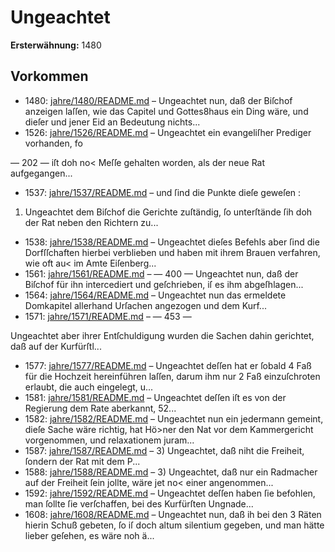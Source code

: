 # Ungeachtet

**Ersterwähnung:** 1480

## Vorkommen
- 1480: [jahre/1480/README.md](../jahre/1480/README.md) – Ungeachtet nun, daß der Biſchof anzeigen laſſen, wie
das Capitel und Gottes8haus ein Ding wäre, und dieſer
und jener Eid an Bedeutung nichts...
- 1526: [jahre/1526/README.md](../jahre/1526/README.md) – Ungeachtet ein evangeliſher Prediger vorhanden, fo


— 202 —
iſt doh no< Meſſe gehalten worden, als der neue Rat
aufgegangen...
- 1537: [jahre/1537/README.md](../jahre/1537/README.md) – und ſind die
Punkte dieſe geweſen :

1) Ungeachtet dem Biſchof die Gerichte zuſtändig, ſo
unterſtände ſih doh der Rat neben den Richtern zu...
- 1538: [jahre/1538/README.md](../jahre/1538/README.md) – Ungeachtet dieſes Befehls
aber ſind die Dorfſſchaften hierbei verblieben und haben
mit ihrem Brauen verfahren, wie oft au< im Amte
Eiſenberg...
- 1561: [jahre/1561/README.md](../jahre/1561/README.md) – — 400 —
Ungeachtet nun, daß der Biſchof für ihn intercediert und
geſchrieben, iſ es ihm abgeſhlagen...
- 1564: [jahre/1564/README.md](../jahre/1564/README.md) – Ungeachtet nun das ermeldete Domkapitel allerhand
Urſachen angezogen und dem Kurf...
- 1571: [jahre/1571/README.md](../jahre/1571/README.md) – — 453 —

Ungeachtet aber ihrer Entſchuldigung wurden die
Sachen dahin gerichtet, daß auf der Kurfürſtl...
- 1577: [jahre/1577/README.md](../jahre/1577/README.md) – Ungeachtet deſſen hat er ſobald 4 Faß
für die Hochzeit hereinführen laſſen, darum ihm nur 2
Faß einzuſchroten erlaubt, die auch eingelegt, u...
- 1581: [jahre/1581/README.md](../jahre/1581/README.md) – Ungeachtet deſſen iſt es von der Regierung dem Rate
aberkannt, 52...
- 1582: [jahre/1582/README.md](../jahre/1582/README.md) – Ungeachtet nun ein jedermann gemeint, dieſe Sache
wäre richtig, hat Hö>ner den Nat vor dem Kammergericht
vorgenommen, und relaxationem juram...
- 1587: [jahre/1587/README.md](../jahre/1587/README.md) – 3) Ungeachtet, daß niht die Freiheit, ſondern der
Rat mit dem P...
- 1588: [jahre/1588/README.md](../jahre/1588/README.md) – 3) Ungeachtet, daß nur ein Radmacher auf der Freiheit
ſein jollte, wäre jet no< einer angenommen...
- 1592: [jahre/1592/README.md](../jahre/1592/README.md) – Ungeachtet deſſen haben ſie befohlen, man ſollte
ſie verſchaffen, bei des Kurfürſten Ungnade...
- 1608: [jahre/1608/README.md](../jahre/1608/README.md) – Ungeachtet nun, daß
ih bei den 3 Räten hierin Schuß gebeten, ſo iſ doch
altum silentium gegeben, und man hätte lieber geſehen,
es wäre noh ä...
